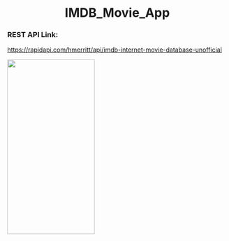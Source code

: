   <h1 align="center">IMDB_Movie_App </h1> 

### REST API Link:
https://rapidapi.com/hmerritt/api/imdb-internet-movie-database-unofficial



<img src="https://user-images.githubusercontent.com/91980956/150684537-486e8cce-9f00-4a1d-a695-2e4d2b26aad3.jpg" width="200" height="400" />
